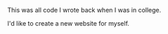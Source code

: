 This was all code I wrote back when I was in college.

I'd like to create a new website for myself.
